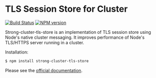 # TLS Session Store for Cluster

[![Build Status](https://travis-ci.org/strongloop/strong-cluster-tls-store.png?branch=master)](https://travis-ci.org/strongloop/strong-cluster-tls-store)
[![NPM version](https://badge.fury.io/js/strong-cluster-tls-store.png)](http://badge.fury.io/js/strong-cluster-tls-store)

Strong-cluster-tls-store is an implementation of TLS session store
using Node's native cluster messaging. It improves performance of Node's TLS/HTTPS server running in a cluster.

Installation:

```sh
$ npm install strong-cluster-tls-store
```

Please see the [official documentation](http://docs.strongloop.com/display/DOC/Strong+Cluster+TLS+Store).
